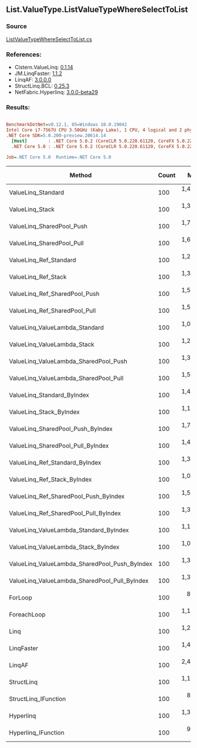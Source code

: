 ﻿## List.ValueType.ListValueTypeWhereSelectToList

### Source
[ListValueTypeWhereSelectToList.cs](../LinqBenchmarks/List/ValueType/ListValueTypeWhereSelectToList.cs)

### References:
- Cistern.ValueLinq: [0.1.14](https://www.nuget.org/packages/Cistern.ValueLinq/0.1.14)
- JM.LinqFaster: [1.1.2](https://www.nuget.org/packages/JM.LinqFaster/1.1.2)
- LinqAF: [3.0.0.0](https://www.nuget.org/packages/LinqAF/3.0.0.0)
- StructLinq.BCL: [0.25.3](https://www.nuget.org/packages/StructLinq.BCL/0.25.3)
- NetFabric.Hyperlinq: [3.0.0-beta29](https://www.nuget.org/packages/NetFabric.Hyperlinq/3.0.0-beta29)

### Results:
``` ini

BenchmarkDotNet=v0.12.1, OS=Windows 10.0.19042
Intel Core i7-7567U CPU 3.50GHz (Kaby Lake), 1 CPU, 4 logical and 2 physical cores
.NET Core SDK=5.0.200-preview.20614.14
  [Host]        : .NET Core 5.0.2 (CoreCLR 5.0.220.61120, CoreFX 5.0.220.61120), X64 RyuJIT
  .NET Core 5.0 : .NET Core 5.0.2 (CoreCLR 5.0.220.61120, CoreFX 5.0.220.61120), X64 RyuJIT

Job=.NET Core 5.0  Runtime=.NET Core 5.0  

```
|                                        Method | Count |       Mean |    Error |   StdDev | Ratio | RatioSD |  Gen 0 | Gen 1 | Gen 2 | Allocated |
|---------------------------------------------- |------ |-----------:|---------:|---------:|------:|--------:|-------:|------:|------:|----------:|
|                            ValueLinq_Standard |   100 | 1,406.8 ns | 11.34 ns | 10.05 ns |  1.57 |    0.01 | 2.4433 |     - |     - |   4.99 KB |
|                               ValueLinq_Stack |   100 | 1,355.0 ns |  8.43 ns |  7.88 ns |  1.51 |    0.01 | 0.9823 |     - |     - |   2.01 KB |
|                     ValueLinq_SharedPool_Push |   100 | 1,724.6 ns | 16.43 ns | 14.57 ns |  1.92 |    0.02 | 0.9823 |     - |     - |   2.01 KB |
|                     ValueLinq_SharedPool_Pull |   100 | 1,698.4 ns |  6.26 ns |  5.85 ns |  1.89 |    0.02 | 0.9823 |     - |     - |   2.01 KB |
|                        ValueLinq_Ref_Standard |   100 | 1,290.8 ns |  6.04 ns |  5.36 ns |  1.44 |    0.01 | 2.4433 |     - |     - |   4.99 KB |
|                           ValueLinq_Ref_Stack |   100 | 1,300.2 ns |  3.58 ns |  3.35 ns |  1.45 |    0.01 | 0.9823 |     - |     - |   2.01 KB |
|                 ValueLinq_Ref_SharedPool_Push |   100 | 1,546.7 ns |  5.87 ns |  5.20 ns |  1.72 |    0.01 | 0.9823 |     - |     - |   2.01 KB |
|                 ValueLinq_Ref_SharedPool_Pull |   100 | 1,541.3 ns |  4.34 ns |  3.85 ns |  1.72 |    0.01 | 0.9823 |     - |     - |   2.01 KB |
|                ValueLinq_ValueLambda_Standard |   100 | 1,096.7 ns |  5.04 ns |  4.71 ns |  1.22 |    0.01 | 2.4433 |     - |     - |   4.99 KB |
|                   ValueLinq_ValueLambda_Stack |   100 | 1,274.6 ns |  8.30 ns |  7.36 ns |  1.42 |    0.01 | 0.9823 |     - |     - |   2.01 KB |
|         ValueLinq_ValueLambda_SharedPool_Push |   100 | 1,344.3 ns |  5.71 ns |  5.06 ns |  1.50 |    0.01 | 0.9823 |     - |     - |   2.01 KB |
|         ValueLinq_ValueLambda_SharedPool_Pull |   100 | 1,507.5 ns |  3.20 ns |  2.67 ns |  1.68 |    0.01 | 0.9823 |     - |     - |   2.01 KB |
|                    ValueLinq_Standard_ByIndex |   100 | 1,421.2 ns | 11.06 ns | 10.35 ns |  1.58 |    0.01 | 2.4433 |     - |     - |   4.99 KB |
|                       ValueLinq_Stack_ByIndex |   100 | 1,194.7 ns |  7.43 ns |  6.21 ns |  1.33 |    0.01 | 0.9823 |     - |     - |   2.01 KB |
|             ValueLinq_SharedPool_Push_ByIndex |   100 | 1,757.7 ns | 13.53 ns | 11.99 ns |  1.96 |    0.02 | 0.9823 |     - |     - |   2.01 KB |
|             ValueLinq_SharedPool_Pull_ByIndex |   100 | 1,445.5 ns |  6.86 ns |  6.42 ns |  1.61 |    0.01 | 0.9823 |     - |     - |   2.01 KB |
|                ValueLinq_Ref_Standard_ByIndex |   100 | 1,317.3 ns |  7.48 ns |  6.63 ns |  1.47 |    0.01 | 2.4433 |     - |     - |   4.99 KB |
|                   ValueLinq_Ref_Stack_ByIndex |   100 | 1,095.4 ns |  6.32 ns |  5.60 ns |  1.22 |    0.01 | 0.9823 |     - |     - |   2.01 KB |
|         ValueLinq_Ref_SharedPool_Push_ByIndex |   100 | 1,564.8 ns |  6.34 ns |  5.62 ns |  1.74 |    0.01 | 0.9823 |     - |     - |   2.01 KB |
|         ValueLinq_Ref_SharedPool_Pull_ByIndex |   100 | 1,385.6 ns |  4.05 ns |  3.59 ns |  1.55 |    0.01 | 0.9823 |     - |     - |   2.01 KB |
|        ValueLinq_ValueLambda_Standard_ByIndex |   100 | 1,123.0 ns |  4.25 ns |  3.55 ns |  1.25 |    0.01 | 2.4433 |     - |     - |   4.99 KB |
|           ValueLinq_ValueLambda_Stack_ByIndex |   100 | 1,086.5 ns |  5.23 ns |  4.64 ns |  1.21 |    0.01 | 0.9823 |     - |     - |   2.01 KB |
| ValueLinq_ValueLambda_SharedPool_Push_ByIndex |   100 | 1,364.0 ns |  5.28 ns |  4.94 ns |  1.52 |    0.01 | 0.9823 |     - |     - |   2.01 KB |
| ValueLinq_ValueLambda_SharedPool_Pull_ByIndex |   100 | 1,305.5 ns |  6.14 ns |  5.44 ns |  1.46 |    0.01 | 0.9823 |     - |     - |   2.01 KB |
|                                       ForLoop |   100 |   897.3 ns |  5.94 ns |  5.56 ns |  1.00 |    0.00 | 2.4433 |     - |     - |   4.99 KB |
|                                   ForeachLoop |   100 | 1,104.5 ns |  8.27 ns |  7.74 ns |  1.23 |    0.01 | 2.4433 |     - |     - |   4.99 KB |
|                                          Linq |   100 | 1,298.9 ns |  8.56 ns |  6.68 ns |  1.45 |    0.01 | 2.5768 |     - |     - |   5.27 KB |
|                                    LinqFaster |   100 | 1,407.1 ns | 12.79 ns | 11.96 ns |  1.57 |    0.02 | 3.4237 |     - |     - |      7 KB |
|                                        LinqAF |   100 | 2,441.2 ns | 23.26 ns | 19.42 ns |  2.72 |    0.02 | 2.4414 |     - |     - |   4.99 KB |
|                                    StructLinq |   100 | 1,196.8 ns |  5.93 ns |  5.26 ns |  1.33 |    0.01 | 1.0319 |     - |     - |   2.11 KB |
|                          StructLinq_IFunction |   100 |   868.2 ns |  2.35 ns |  2.08 ns |  0.97 |    0.01 | 0.9823 |     - |     - |   2.01 KB |
|                                     Hyperlinq |   100 | 1,355.3 ns | 17.17 ns | 16.06 ns |  1.51 |    0.02 | 1.0166 |     - |     - |   2.08 KB |
|                           Hyperlinq_IFunction |   100 |   984.7 ns |  3.98 ns |  3.72 ns |  1.10 |    0.01 | 1.0166 |     - |     - |   2.08 KB |
